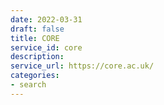 ```yaml
---
date: 2022-03-31
draft: false
title: CORE
service_id: core
description:
service_url: https://core.ac.uk/
categories:
- search
---
```



